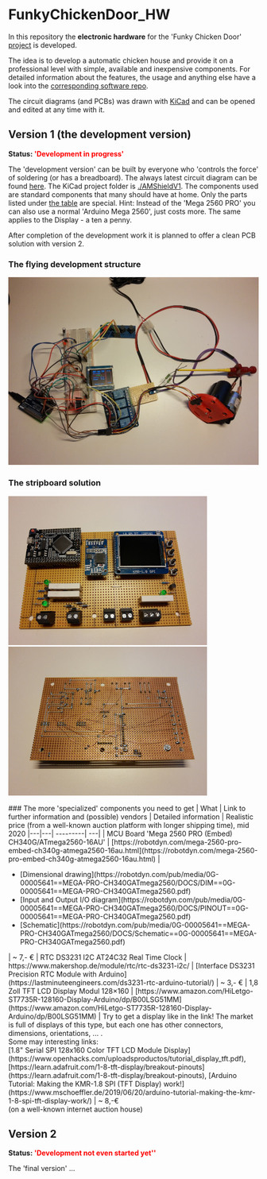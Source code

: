 # FunkyChickenDoor_HW
In this repository the **electronic hardware** for the 'Funky Chicken Door' [project](https://github.com/HoeckFlori/FunkyChickenDoor_SW) is developed.

The idea is to develop a automatic chicken house and provide it on a professional level with simple, available and inexpensive components. For detailed information about the features, the usage and anything else have a look into the [corresponding software repo](https://github.com/HoeckFlori/FunkyChickenDoor_SW).

The circuit diagrams (and PCBs) was drawn with [KiCad](https://kicad.org/) and can be opened and edited at any time with it.

## Version 1 (the development version)
**Status: <span style="color:red">'Development in progress'</span>**

The 'development version' can be built by everyone who 'controls the force' of soldering (or has a breadboard). The always latest circuit diagram can be found [here](./AMShieldV1/ChickenDoor_V1.pdf). The KiCad project folder is [./AMShieldV1](./AMShieldV1/). The components used are standard components that many should have at home. Only the parts listed under [the table](#V1_tableWithSpecializedComponents) are special. Hint: Instead of the 'Mega 2560 PRO' you can also use a normal 'Arduino Mega 2560', just costs more. The same applies to the Display - a ten a penny.


After completion of the development work it is planned to offer a clean PCB solution with version 2.

### The flying development structure
![picture](./docs/readmeAppendices/V1_FlyingAssembly.jpg)

### The stripboard solution
![front](./docs/readmeAppendices/V1_StripboardFront.jpg) ![back](./docs/readmeAppendices/V1_StripboardBack.jpg)

<a name="V1_tableWithSpecializedComponents">
### The more 'specialized' components you need to get 
| What | Link to further information and (possible) vendors | Detailed information | Realistic price (from a well-known auction platform with longer shipping time), mid 2020
|---|---| ---------| ---|
| MCU Board 'Mega 2560 PRO (Embed) CH340G/ATmega2560-16AU' | [https://robotdyn.com/mega-2560-pro-embed-ch340g-atmega2560-16au.html](https://robotdyn.com/mega-2560-pro-embed-ch340g-atmega2560-16au.html) |  <ul><li>[Dimensional drawing](https://robotdyn.com/pub/media/0G-00005641==MEGA-PRO-CH340GATmega2560/DOCS/DIM==0G-00005641==MEGA-PRO-CH340GATmega2560.pdf)</li><li>[Input and Output I/O diagram](https://robotdyn.com/pub/media/0G-00005641==MEGA-PRO-CH340GATmega2560/DOCS/PINOUT==0G-00005641==MEGA-PRO-CH340GATmega2560.pdf)</li><li>[Schematic](https://robotdyn.com/pub/media/0G-00005641==MEGA-PRO-CH340GATmega2560/DOCS/Schematic==0G-00005641==MEGA-PRO-CH340GATmega2560.pdf)</li></ul> | ~ 7,- €
| RTC DS3231 I2C AT24C32 Real Time Clock | https://www.makershop.de/module/rtc/rtc-ds3231-i2c/ | [Interface DS3231 Precision RTC Module with Arduino](https://lastminuteengineers.com/ds3231-rtc-arduino-tutorial/) | ~ 3,- €
| 1,8 Zoll TFT LCD Display Modul 128×160 | [https://www.amazon.com/HiLetgo-ST7735R-128160-Display-Arduino/dp/B00LSG51MM](https://www.amazon.com/HiLetgo-ST7735R-128160-Display-Arduino/dp/B00LSG51MM) | Try to get a display like in the link! The market is full of displays of this type, but each one has other connectors, dimensions, orientations, ... . <br/> Some may interesting links: <br/> [1.8" Serial SPI 128x160 Color TFT LCD Module Display](https://www.openhacks.com/uploadsproductos/tutorial_display_tft.pdf), [https://learn.adafruit.com/1-8-tft-display/breakout-pinouts](https://learn.adafruit.com/1-8-tft-display/breakout-pinouts), [Arduino Tutorial: Making the KMR-1.8 SPI (TFT Display) work!](https://www.mschoeffler.de/2019/06/20/arduino-tutorial-making-the-kmr-1-8-spi-tft-display-work/) | ~ 8,-€ <br/> (on a well-known internet auction house)

## Version 2
**Status: <span style="color:red">'Development not even started yet''</span>**

The 'final version' ...